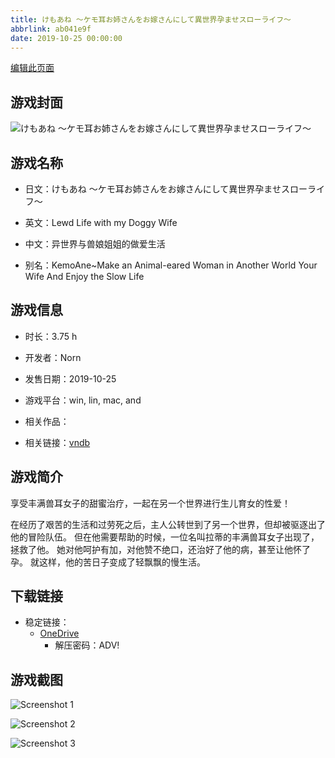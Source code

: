 ```yaml
---
title: けもあね ～ケモ耳お姉さんをお嫁さんにして異世界孕ませスローライフ～
abbrlink: ab041e9f
date: 2019-10-25 00:00:00
---
```

[编辑此页面](https://github.com/ACG-3/ADV3-source/blob/main/source/_posts/games/%E3%81%91%E3%82%82%E3%81%82%E3%81%AD%20%EF%BD%9E%E3%82%B1%E3%83%A2%E8%80%B3%E3%81%8A%E5%A7%89%E3%81%95%E3%82%93%E3%82%92%E3%81%8A%E5%AB%81%E3%81%95%E3%82%93%E3%81%AB%E3%81%97%E3%81%A6%E7%95%B0%E4%B8%96%E7%95%8C%E5%AD%95%E3%81%BE%E3%81%9B%E3%82%B9%E3%83%AD%E3%83%BC%E3%83%A9%E3%82%A4%E3%83%95%EF%BD%9E.md)

## 游戏封面

![けもあね ～ケモ耳お姉さんをお嫁さんにして異世界孕ませスローライフ～](https://pan.timero.xyz/d/onedrive/img_lib_001/%E3%81%91%E3%82%82%E3%81%82%E3%81%AD%20%EF%BD%9E%E3%82%B1%E3%83%A2%E8%80%B3%E3%81%8A%E5%A7%89%E3%81%95%E3%82%93%E3%82%92%E3%81%8A%E5%AB%81%E3%81%95%E3%82%93%E3%81%AB%E3%81%97%E3%81%A6%E7%95%B0%E4%B8%96%E7%95%8C%E5%AD%95%E3%81%BE%E3%81%9B%E3%82%B9%E3%83%AD%E3%83%BC%E3%83%A9%E3%82%A4%E3%83%95%EF%BD%9E_cover.avif)


## 游戏名称

- 日文：けもあね ～ケモ耳お姉さんをお嫁さんにして異世界孕ませスローライフ～
- 英文：Lewd Life with my Doggy Wife
- 中文：异世界与兽娘姐姐的做爱生活

- 别名：KemoAne~Make an Animal-eared Woman in Another World Your Wife And Enjoy the Slow Life


## 游戏信息

- 时长：3.75 h
- 开发者：Norn
- 发售日期：2019-10-25
- 游戏平台：win, lin, mac, and
- 相关作品：

- 相关链接：[vndb](https://vndb.org/v26702)


## 游戏简介

享受丰满兽耳女子的甜蜜治疗，一起在另一个世界进行生儿育女的性爱！

在经历了艰苦的生活和过劳死之后，主人公转世到了另一个世界，但却被驱逐出了他的冒险队伍。
但在他需要帮助的时候，一位名叫拉蒂的丰满兽耳女子出现了，拯救了他。
她对他呵护有加，对他赞不绝口，还治好了他的病，甚至让他怀了孕。
就这样，他的苦日子变成了轻飘飘的慢生活。




## 下载链接

- 稳定链接：
    - [OneDrive](https://pan.timero.xyz/onedrive/adv_lib_001/%E3%81%91%E3%82%82%E3%81%82%E3%81%AD%20%EF%BD%9E%E3%82%B1%E3%83%A2%E8%80%B3%E3%81%8A%E5%A7%89%E3%81%95%E3%82%93%E3%82%92%E3%81%8A%E5%AB%81%E3%81%95%E3%82%93%E3%81%AB%E3%81%97%E3%81%A6%E7%95%B0%E4%B8%96%E7%95%8C%E5%AD%95%E3%81%BE%E3%81%9B%E3%82%B9%E3%83%AD%E3%83%BC%E3%83%A9%E3%82%A4%E3%83%95%EF%BD%9E)
        - 解压密码：ADV!



## 游戏截图


![Screenshot 1](https://pan.timero.xyz/d/onedrive/img_lib_001/%E3%81%91%E3%82%82%E3%81%82%E3%81%AD%20%EF%BD%9E%E3%82%B1%E3%83%A2%E8%80%B3%E3%81%8A%E5%A7%89%E3%81%95%E3%82%93%E3%82%92%E3%81%8A%E5%AB%81%E3%81%95%E3%82%93%E3%81%AB%E3%81%97%E3%81%A6%E7%95%B0%E4%B8%96%E7%95%8C%E5%AD%95%E3%81%BE%E3%81%9B%E3%82%B9%E3%83%AD%E3%83%BC%E3%83%A9%E3%82%A4%E3%83%95%EF%BD%9E_Screenshot_1.avif)

![Screenshot 2](https://pan.timero.xyz/d/onedrive/img_lib_001/%E3%81%91%E3%82%82%E3%81%82%E3%81%AD%20%EF%BD%9E%E3%82%B1%E3%83%A2%E8%80%B3%E3%81%8A%E5%A7%89%E3%81%95%E3%82%93%E3%82%92%E3%81%8A%E5%AB%81%E3%81%95%E3%82%93%E3%81%AB%E3%81%97%E3%81%A6%E7%95%B0%E4%B8%96%E7%95%8C%E5%AD%95%E3%81%BE%E3%81%9B%E3%82%B9%E3%83%AD%E3%83%BC%E3%83%A9%E3%82%A4%E3%83%95%EF%BD%9E_Screenshot_2.avif)

![Screenshot 3](https://pan.timero.xyz/d/onedrive/img_lib_001/%E3%81%91%E3%82%82%E3%81%82%E3%81%AD%20%EF%BD%9E%E3%82%B1%E3%83%A2%E8%80%B3%E3%81%8A%E5%A7%89%E3%81%95%E3%82%93%E3%82%92%E3%81%8A%E5%AB%81%E3%81%95%E3%82%93%E3%81%AB%E3%81%97%E3%81%A6%E7%95%B0%E4%B8%96%E7%95%8C%E5%AD%95%E3%81%BE%E3%81%9B%E3%82%B9%E3%83%AD%E3%83%BC%E3%83%A9%E3%82%A4%E3%83%95%EF%BD%9E_Screenshot_3.avif)

